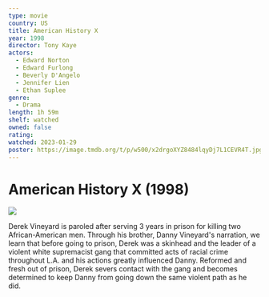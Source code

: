 ```yaml
---
type: movie
country: US
title: American History X
year: 1998
director: Tony Kaye
actors:
  - Edward Norton
  - Edward Furlong
  - Beverly D'Angelo
  - Jennifer Lien
  - Ethan Suplee
genre:
  - Drama
length: 1h 59m
shelf: watched
owned: false
rating:
watched: 2023-01-29
poster: https://image.tmdb.org/t/p/w500/x2drgoXYZ8484lqyDj7L1CEVR4T.jpg
---
```


# American History X (1998)

![](https://image.tmdb.org/t/p/w500/x2drgoXYZ8484lqyDj7L1CEVR4T.jpg)

Derek Vineyard is paroled after serving 3 years in prison for killing two African-American men. Through his brother, Danny Vineyard's narration, we learn that before going to prison, Derek was a skinhead and the leader of a violent white supremacist gang that committed acts of racial crime throughout L.A. and his actions greatly influenced Danny. Reformed and fresh out of prison, Derek severs contact with the gang and becomes determined to keep Danny from going down the same violent path as he did.